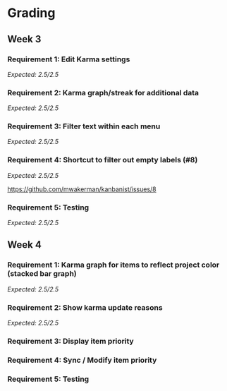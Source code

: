 # Grading

## Week 3

### Requirement 1: Edit Karma settings

_Expected: 2.5/2.5_

### Requirement 2: Karma graph/streak for additional data

_Expected: 2.5/2.5_

### Requirement 3: Filter text within each menu

_Expected: 2.5/2.5_

### Requirement 4: Shortcut to filter out empty labels (#8)

_Expected: 2.5/2.5_

https://github.com/mwakerman/kanbanist/issues/8

### Requirement 5: Testing

_Expected: 2.5/2.5_

## Week 4

### Requirement 1: Karma graph for items to reflect project color (stacked bar graph)

_Expected: 2.5/2.5_

### Requirement 2: Show karma update reasons

_Expected: 2.5/2.5_

### Requirement 3: Display item priority

### Requirement 4: Sync / Modify item priority

### Requirement 5: Testing
